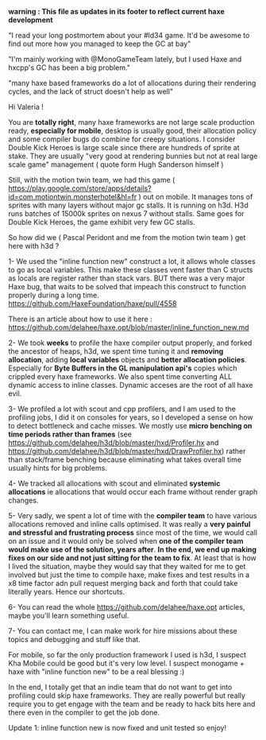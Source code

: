 
**warning : This file as updates in its footer to reflect current haxe development**

"I read your long postmortem about your #ld34 game. It'd be awesome to find out more how you managed to keep the GC at bay"

"I'm mainly working with @MonoGameTeam lately, but I used Haxe and hxcpp's GC has been a big problem."

"many haxe based frameworks do a lot of allocations during their rendering cycles, and the lack of struct doesn't help as well"

Hi Valeria !

You are **totally right**, many haxe frameworks are not large scale production ready, **especially for mobile**, desktop is usually good, their allocation policy and some compiler bugs do combine for creepy situations. I consider Double Kick Heroes is large scale since there are hundreds of sprite at stake.
They are usually "very good at rendering bunnies but not at real large scale game" management ( quote form Hugh Sanderson himself )

Still, with the motion twin team, we had this game ( https://play.google.com/store/apps/details?id=com.motiontwin.monsterhotel&hl=fr ) out on mobile. It manages tons of sprites with many layers without major gc stalls. It is running on h3d. H3d runs batches of 15000k sprites on nexus 7 without stalls. Same goes for Double Kick Heroes, the game exhibit very few GC stalls.

So how did we ( Pascal Peridont and me from the motion twin team ) get here with h3d ? 

1- We used the "inline function new" construct a lot, it allows whole classes to go as local variables. This make these classes vent faster than C structs as locals are register rather than stack vars.
BUT there was a very major Haxe bug, that waits to be solved that impeach this construct to function properly during a long time. 
https://github.com/HaxeFoundation/haxe/pull/4558

There is an article about how to use it here : https://github.com/delahee/haxe.opt/blob/master/inline_function_new.md

2- We took **weeks** to profile the haxe compiler output properly, and forked the ancestor of heaps, h3d, we spent time tuning it and **removing allocation**, adding **local variables** objects and **better allocation policies**. Especially for **Byte Buffers in the GL manipulation api's** copies which crippled every haxe frameworks. We also spent time converting ALL dynamic access to inline classes. Dynamic acceses are the root of all haxe evil.

3- We profiled a lot with scout and cpp profilers, and I am used to the profiling jobs, I did it on consoles for years, so I developed a sense on how to detect bottleneck and cache misses. We mostly use **micro benching on time periods rather than frames** (see https://github.com/delahee/h3d/blob/master/hxd/Profiler.hx and https://github.com/delahee/h3d/blob/master/hxd/DrawProfiler.hx) rather than stack/frame benching because eliminating what takes overall time usually hints for big problems.

4- We tracked all allocations with scout and eliminated **systemic allocations** ie allocations that would occur each frame without render graph changes.

5- Very sadly, we spent a lot of time with the **compiler team** to have various allocations removed and inline calls optimised. 
It was really a **very painful and stressful and frustrating process** since most of the time, we would call on an issue and it would only be solved when **one of the compiler team would make use of the solution, years after**. **In the end, we end up making fixes on our side and not just sitting for the team to fix**. At least that is how I lived the situation, maybe they would say that they waited for me to get involved but just the time to compile haxe, make fixes and test results in a x8 time factor adn pull request merging back and forth that could take literally years. Hence our shortcuts.

6- You can read the whole https://github.com/delahee/haxe.opt articles, maybe you'll learn something useful.

7- You can contact me, I can make work for hire missions  about these topics and debugging and stuff like that.

For mobile, so far the only production framework I used is h3d,  I suspect Kha Mobile could be good but it's very low level.
I suspect monogame + haxe with "inline function new" to be a real blessing :)

In the end, I totally get that an indie team that do not want to get into profiling could skip haxe frameworks. 
They are really powerful but really require you to get engage with the team and be ready to hack bits here and there even in the compiler to get the job done.

Update 1: inline function new is now fixed and unit tested so enjoy! 






